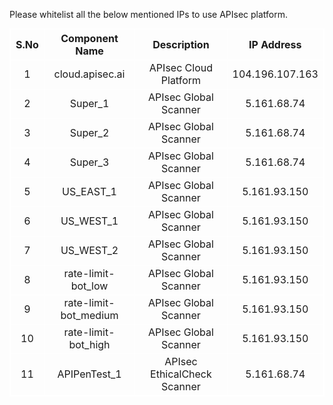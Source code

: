 <P>Please whitelist all the below mentioned IPs to use APIsec platform.</p>

<table style="border:1px solid white;margin: 0px auto;text-align: center;">
  <tr style="border:1px solid white;margin: 0px auto;">
    <th style="border:1px solid white;">S.No</th>
    <th style="border:1px solid white;">Component Name</th>
    <th style="border:1px solid white;">Description</th>
    <th style="border:1px solid white;">IP Address</th>
    
  </tr>
  <tr style="border:1px solid white;margin: 0px auto;">
    <td style="border:1px solid white;">1</td>
    <td style="border:1px solid white;">cloud.apisec.ai</td>
    <td style="border:1px solid white;">APIsec Cloud Platform</td>
    <td style="border:1px solid white;">104.196.107.163</td>
    
  </tr>
  <tr style="border:1px solid white;margin: 0px auto;">
    <td style="border:1px solid white;">2</td>
    <td style="border:1px solid white;">Super_1</td>
    <td style="border:1px solid white;">APIsec Global Scanner</td>
    <td style="border:1px solid white;">5.161.68.74</td>
  </tr>
  
  <tr style="border:1px solid white;margin: 0px auto;">
    <td style="border:1px solid white;">3</td>
    <td style="border:1px solid white;">Super_2</td>
    <td style="border:1px solid white;">APIsec Global Scanner</td>
    <td style="border:1px solid white;">5.161.68.74</td>
  </tr>
  
  <tr style="border:1px solid white;margin: 0px auto;">
    <td style="border:1px solid white;">4</td>
    <td style="border:1px solid white;">Super_3</td>
    <td style="border:1px solid white;">APIsec Global Scanner</td>
    <td style="border:1px solid white;">5.161.68.74</td>
  </tr>
  
  <tr style="border:1px solid white;margin: 0px auto;">
    <td style="border:1px solid white;">5</td>
    <td style="border:1px solid white;">US_EAST_1</td>
    <td style="border:1px solid white;">APIsec Global Scanner</td>
    <td style="border:1px solid white;">5.161.93.150</td>
  </tr>
  
  <tr style="border:1px solid white;margin: 0px auto;">
    <td style="border:1px solid white;">6</td>
    <td style="border:1px solid white;">US_WEST_1</td>
    <td style="border:1px solid white;">APIsec Global Scanner</td>
    <td style="border:1px solid white;">5.161.93.150</td>
  </tr>
  
  <tr style="border:1px solid white;margin: 0px auto;">
    <td style="border:1px solid white;">7</td>
    <td style="border:1px solid white;">US_WEST_2</td>
    <td style="border:1px solid white;">APIsec Global Scanner</td>
    <td style="border:1px solid white;">5.161.93.150</td>
  </tr>
  
  <tr style="border:1px solid white;margin: 0px auto;">
    <td style="border:1px solid white;">8</td>
    <td style="border:1px solid white;">rate-limit-bot_low</td>
    <td style="border:1px solid white;">APIsec Global Scanner</td>
    <td style="border:1px solid white;">5.161.93.150</td>
  </tr>
  
  <tr style="border:1px solid white;margin: 0px auto;">
    <td style="border:1px solid white;">9</td>
    <td style="border:1px solid white;">rate-limit-bot_medium</td>
    <td style="border:1px solid white;">APIsec Global Scanner</td>
    <td style="border:1px solid white;">5.161.93.150</td>
  </tr>
  
  <tr style="border:1px solid white;margin: 0px auto;">
    <td style="border:1px solid white;">10</td>
    <td style="border:1px solid white;">rate-limit-bot_high</td>
    <td style="border:1px solid white;">APIsec Global Scanner</td>
    <td style="border:1px solid white;">5.161.93.150</td>
  </tr>
  
 <tr style="border:1px solid white;margin: 0px auto;">
    <td style="border:1px solid white;">11</td>
    <td style="border:1px solid white;">APIPenTest_1</td>
    <td style="border:1px solid white;">APIsec EthicalCheck Scanner</td>
    <td style="border:1px solid white;">5.161.68.74</td>
  </tr>
  
</table>
